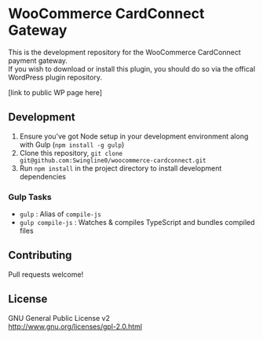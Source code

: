 WooCommerce CardConnect Gateway
===

This is the development repository for the WooCommerce CardConnect payment gateway.  
If you wish to download or install this plugin, you should do so via the offical WordPress plugin repository.

[link to public WP page here]

## Development

1. Ensure you've got Node setup in your development environment along with Gulp (`npm install -g gulp`)
2. Clone this repository, `git clone git@github.com:Swingline0/woocommerce-cardconnect.git`
3. Run `npm install` in the project directory to install development dependencies

### Gulp Tasks

- `gulp` : Alias of `compile-js`
- `gulp compile-js` : Watches & compiles TypeScript and bundles compiled files

## Contributing
Pull requests welcome!

## License
GNU General Public License v2  
http://www.gnu.org/licenses/gpl-2.0.html
